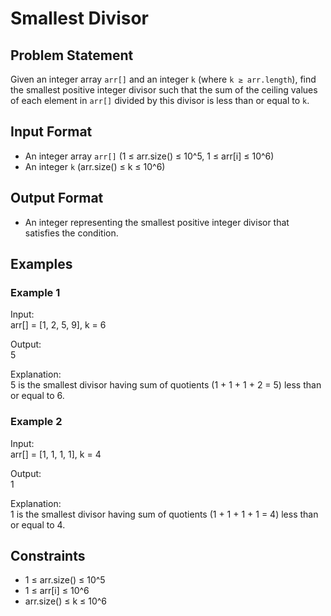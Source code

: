 # Smallest Divisor

## Problem Statement

Given an integer array `arr[]` and an integer `k` (where `k ≥ arr.length`), find the smallest positive integer divisor such that the sum of the ceiling values of each element in `arr[]` divided by this divisor is less than or equal to `k`.

## Input Format

- An integer array `arr[]` (1 ≤ arr.size() ≤ 10^5, 1 ≤ arr[i] ≤ 10^6)
- An integer `k` (arr.size() ≤ k ≤ 10^6)

## Output Format

- An integer representing the smallest positive integer divisor that satisfies the condition.

## Examples

### Example 1

Input:  
arr[] = [1, 2, 5, 9], k = 6

Output:  
5

Explanation:  
5 is the smallest divisor having sum of quotients (1 + 1 + 1 + 2 = 5) less than or equal to 6.

### Example 2

Input:  
arr[] = [1, 1, 1, 1], k = 4

Output:  
1

Explanation:  
1 is the smallest divisor having sum of quotients (1 + 1 + 1 + 1 = 4) less than or equal to 4.

## Constraints

- 1 ≤ arr.size() ≤ 10^5
- 1 ≤ arr[i] ≤ 10^6
- arr.size() ≤ k ≤ 10^6
